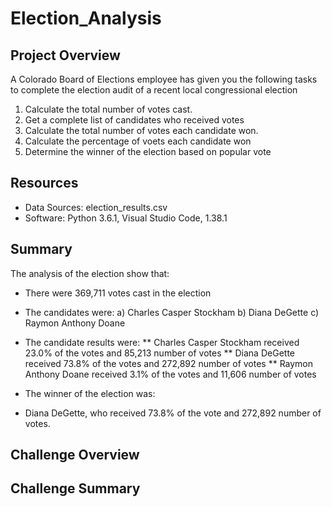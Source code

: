 # Election_Analysis
## Project Overview

A Colorado Board of Elections employee has given you the following tasks to complete the election audit of a recent local congressional election

1. Calculate the total number of votes cast.
2. Get a complete list of candidates who received votes
3. Calculate the total number of votes each candidate won.
4. Calculate the percentage of voets each candidate won
5. Determine the winner of the election based on popular vote

## Resources
* Data Sources: election_results.csv
* Software: Python 3.6.1, Visual Studio Code, 1.38.1

## Summary
The analysis of the election show that:
* There were 369,711 votes cast in the election
* The candidates were:
 a) Charles Casper Stockham
 b) Diana DeGette
 c) Raymon Anthony Doane
 
* The candidate results were:
** Charles Casper Stockham received 23.0% of the votes and 85,213 number of votes
** Diana DeGette received 73.8% of the votes and 272,892 number of votes
** Raymon Anthony Doane received 3.1% of the votes and 11,606 number of votes

* The winner of the election was:
*   Diana DeGette, who received 73.8% of the vote and 272,892 number of votes.

## Challenge Overview

## Challenge Summary

